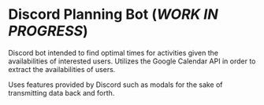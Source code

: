 # Discord Planning Bot (*WORK IN PROGRESS*)
Discord bot intended to find optimal times for activities given the availabilities of interested users. Utilizes the Google Calendar API in order to extract the availabilities of users. 

Uses features provided by Discord such as modals for the sake of transmitting data back and forth.
